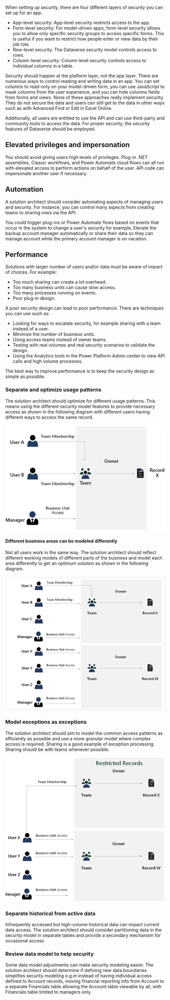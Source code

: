 When setting up security, there are four different layers of security you can set up for an app.

- App-level security: App-level security restricts access to the app.
- Form-level security: For model-driven apps, form-level security allows you to allow only specific security groups to access specific forms. This is useful if you want to restrict how people enter or view data by their job role.
- Row-level security: The Dataverse security model controls access to rows.
- Column-level security: Column level security controls access to individual columns in a table.

Security should happen at the platform layer, not the app layer. There are numerous ways to control reading and writing data in an app. You can set columns to read-only on your model-driven form, you can use JavaScript to mask columns from the user experience, and you can hide columns fields from forms and views. None of these approaches really implement security. They do not secure the data and users can still get to the data in other ways such as with Advanced Find or Edit in Excel Online.

Additionally, all users are entitled to use the API and can use third-party and community tools to access the data. For proper security, the security features of Dataverse should be employed.

## Elevated privileges and impersonation

You should avoid giving users high levels of privileges. Plug-in .NET assemblies, Classic workflows, and Power Automate cloud flows can all run with elevated access to perform actions on behalf of the user. API code can impersonate another user if necessary.

## Automation

A solution architect should consider automating aspects of managing users and security. For instance, you can control many aspects from creating teams to sharing rows via the API.

You could  trigger plug-ins or Power Automate flows based on events that occur in the system to change a user's security for example, Elevate the backup account manager automatically or share their data so they can manage account while the primary account manager is on vacation.

## Performance

Solutions with larger number of users and/or data must be aware of impact of choices. For example:

- Too much sharing can create a lot overhead.
- Too many business units can cause slow access.
- Too many processes running on events.
- Poor plug-in design.

A poor security design can lead to poor performance. There are techniques you can use such as:

- Looking for ways to escalate security, for example sharing with a team instead of a user.
- Minimize the number of business units.
- Using access teams instead of owner teams.
- Testing with real volumes and real security scenarios to validate the design.
- Using the Analytics tools in the Power Platform Admin center to view API calls and high volume processes.

The best way to improve performance is to keep the security design as simple as possible.

### Separate and optimize usage patterns

The solution architect should optimize for different usage patterns. This means using the different security model features to provide necessary access as shown in the following diagram with different users having different ways to access the same record.

![Diagram for optimizing separate usage patterns.](../media/5-performance-separate.png)

#### Different business areas can be modeled differently

Not all users work in the same way. The solution architect should reflect different working models of different parts of the business and model each area differently to get an optimum solution as shown in the following diagram.

![Diagram for modeling different business areas differently.](../media/5-performance-different.png)

### Model exceptions as exceptions

The solution architect should aim to model the common access patterns as efficiently as possible and use a more granular model where complex access is required. Sharing is a good example of exception processing. Sharing should be with teams whenever possible.

![Diagram for Model Exceptions as Exceptions.](../media/5-performance-exceptions.png)

### Separate historical from active data

Infrequently accessed but high-volume historical data can impact current data access. The solution architect should consider partitioning data in the security model in separate tables and provide a secondary mechanism for occasional access

### Review data model to help security

Some data model adjustments can make security modeling easier. The solution architect should determine if defining new data boundaries simplifies security modeling e.g.m instead of having individual access defined to Account records, moving financial reporting info from Account to a separate Financials table allowing the Account table viewable by all, with Financials table limited to managers only.
